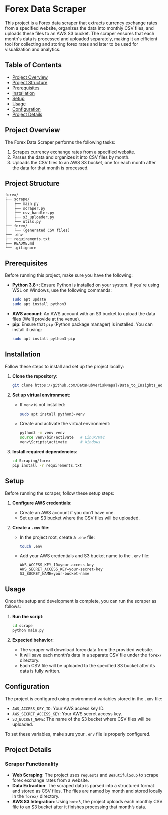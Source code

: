 # Forex Data Scraper

This project is a Forex data scraper that extracts currency exchange rates from a specified website, organizes the data into monthly CSV files, and uploads these files to an AWS S3 bucket. The scraper ensures that each month's data is processed and uploaded separately, making it an efficient tool for collecting and storing forex rates and later to be used for visualization and analytics.

## Table of Contents

- [Project Overview](#project-overview)
- [Project Structure](#project-structure)
- [Prerequisites](#prerequisites)
- [Installation](#installation)
- [Setup](#setup)
- [Usage](#usage)
- [Configuration](#configuration)
- [Project Details](#project-details)

## Project Overview

The Forex Data Scraper performs the following tasks:

1. Scrapes currency exchange rates from a specified website.
2. Parses the data and organizes it into CSV files by month.
3. Uploads the CSV files to an AWS S3 bucket, one for each month after the data for that month is processed.

## Project Structure

```plaintext
forex/
├── scrape/
│   ├── main.py
│   ├── scraper.py
│   ├── csv_handler.py
│   ├── s3_uploader.py
│   └── utils.py
├── forex/
│   └── (generated CSV files)
├── .env
├── requirements.txt
├── README.md
└── .gitignore
```

## Prerequisites

Before running this project, make sure you have the following:

- **Python 3.8+**: Ensure Python is installed on your system. If you're using WSL on Windows, use the following commands:
    ```bash
    sudo apt update
    sudo apt install python3
    ```
- **AWS account**: An AWS account with an S3 bucket to upload the data files (We'll provide at the venue).
- **pip**: Ensure that `pip` (Python package manager) is installed. You can install it using:
    ```bash
    sudo apt install python3-pip
    ```

## Installation

Follow these steps to install and set up the project locally:

1. **Clone the repository**:
    ```bash
    git clone https://github.com/DataHubVeriskNepal/Data_to_Insights_Workshop_Template_2024.git
    ```

2. **Set up virtual environment**:
    - If `venv` is not installed:
      ```bash
      sudo apt install python3-venv
      ```
    - Create and activate the virtual environment:
      ```bash
      python3 -m venv venv
      source venv/bin/activate   # Linux/Mac
      venv\Scripts\activate      # Windows
      ```

3. **Install required dependencies**:
    ```bash
    cd Scraping/forex
    pip install -r requirements.txt
    ```

## Setup

Before running the scraper, follow these setup steps:

1. **Configure AWS credentials**:
    - Create an AWS account if you don’t have one.
    - Set up an S3 bucket where the CSV files will be uploaded.

2. **Create a `.env` file**:
    - In the project root, create a `.env` file:
      ```bash
      touch .env
      ```
    - Add your AWS credentials and S3 bucket name to the `.env` file:
      ```env
      AWS_ACCESS_KEY_ID=your-access-key
      AWS_SECRET_ACCESS_KEY=your-secret-key
      S3_BUCKET_NAME=your-bucket-name
      ```

## Usage

Once the setup and development is complete, you can run the scraper as follows:

1. **Run the script**:
    ```bash
    cd scrape
    python main.py
    ```

2. **Expected behavior**:
    - The scraper will download forex data from the provided website.
    - It will save each month’s data in a separate CSV file under the `forex/` directory.
    - Each CSV file will be uploaded to the specified S3 bucket after its data is fully written.

## Configuration

The project is configured using environment variables stored in the `.env` file:

- `AWS_ACCESS_KEY_ID`: Your AWS access key ID.
- `AWS_SECRET_ACCESS_KEY`: Your AWS secret access key.
- `S3_BUCKET_NAME`: The name of the S3 bucket where CSV files will be uploaded.

To set these variables, make sure your `.env` file is properly configured.

## Project Details

### Scraper Functionality

- **Web Scraping**: The project uses `requests` and `BeautifulSoup` to scrape forex exchange rates from a website.
- **Data Extraction**: The scraped data is parsed into a structured format and stored as CSV files. The files are named by month and stored locally in the `forex/` directory.
- **AWS S3 Integration**: Using `boto3`, the project uploads each monthly CSV file to an S3 bucket after it finishes processing that month’s data.
